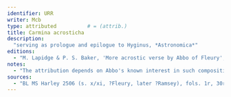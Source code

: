 ```yaml
---
identifier: URR
writer: Mcb
type: attributed          # = (attrib.)
title: Carmina acrosticha
description: 
  "serving as prologue and epilogue to Hyginus, *Astronomica*"
editions:
  - "M. Lapidge & P. S. Baker, 'More acrostic verse by Abbo of Fleury', *JMLat* 7 (1997), 1–27 (text, 24–7)."
notes:
  - "The attribution depends on Abbo's known interest in such compositions and his likely association with the manuscript."
sources:
  - "BL MS Harley 2506 (s. x/xi, ?Fleury, later ?Ramsey), fols. 1r, 30r."
---
```

